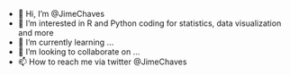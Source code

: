 - 👋 Hi, I’m @JimeChaves
- 👀 I’m interested in R and Python coding for statistics, data visualization and more
- 🌱 I’m currently learning ...
- 💞️ I’m looking to collaborate on ...
- 📫 How to reach me via twitter @JimeChaves 

<!---
JimeChaves/JimeChaves is a ✨ special ✨ repository because its `README.md` (this file) appears on your GitHub profile.
You can click the Preview link to take a look at your changes.
--->
